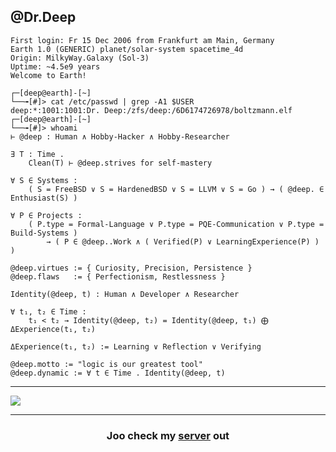 <h2 align="left">@Dr.Deep</h2>

```
First login: Fr 15 Dec 2006 from Frankfurt am Main, Germany
Earth 1.0 (GENERIC) planet/solar-system spacetime_4d
Origin: MilkyWay.Galaxy (Sol-3)
Uptime: ~4.5e9 years
Welcome to Earth!

┌─[deep@earth]-[~]
└──╼[#]> cat /etc/passwd | grep -A1 $USER
deep:*:1001:1001:Dr. Deep:/zfs/deep:/6D6174726978/boltzmann.elf
┌─[deep@earth]-[~]
└──╼[#]> whoami
⊢ @deep : Human ∧ Hobby-Hacker ∧ Hobby-Researcher

∃ T : Time .
    Clean(T) ⊢ @deep.strives for self-mastery

∀ S ∈ Systems :
    ( S = FreeBSD ∨ S = HardenedBSD ∨ S = LLVM ∨ S = Go ) → ( @deep. ∈ Enthusiast(S) )

∀ P ∈ Projects :
    ( P.type = Formal-Language ∨ P.type = PQE-Communication ∨ P.type = Build-Systems ) 
        → ( P ∈ @deep..Work ∧ ( Verified(P) ∨ LearningExperience(P) ) )

@deep.virtues := { Curiosity, Precision, Persistence }
@deep.flaws   := { Perfectionism, Restlessness }

Identity(@deep, t) : Human ∧ Developer ∧ Researcher

∀ t₁, t₂ ∈ Time :
    t₁ < t₂ → Identity(@deep, t₂) = Identity(@deep, t₁) ⨁ ΔExperience(t₁, t₂)

ΔExperience(t₁, t₂) := Learning ∨ Reflection ∨ Verifying

@deep.motto := "logic is our greatest tool"
@deep.dynamic := ∀ t ∈ Time . Identity(@deep, t)
```

---

<div>
  <img src="https://github-readme-stats.vercel.app/api/top-langs?username=maurodesouza&locale=en&hide_title=false&layout=compact&card_width=320&langs_count=5&theme=dracula&hide_border=false"/>
</div>

--- 

<h3 align="center">Joo check my <a href="https://hbsdsrv.1337.cx/">server</a> out </h3>
